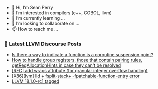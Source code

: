 - 👋 Hi, I’m Sean Perry
- 👀 I’m interested in compilers (c++, COBOL, llvm)
- 🌱 I’m currently learning ...
- 💞️ I’m looking to collaborate on ...
- 📫 How to reach me ...

<!---
s66perry/s66perry is a ✨ special ✨ repository because its `README.md` (this file) appears on your GitHub profile.
You can click the Preview link to take a look at your changes.
--->
### 📕 Latest LLVM Discourse Posts

<!-- DISCOURSE-LLVM:START -->
- [Is there a way to indicate a function is a coroutine suspension point?](https://discourse.llvm.org/t/is-there-a-way-to-indicate-a-function-is-a-coroutine-suspension-point/77870#post_12)
- [How to handle group registers, those that contain pairing rules, getRegAllocationHints in case they can&#39;t be resolved](https://discourse.llvm.org/t/how-to-handle-group-registers-those-that-contain-pairing-rules-getregallocationhints-in-case-they-cant-be-resolved/77948#post_1)
- [[RFC] add wraps attribute &lpar;for granular integer overflow handling&rpar;](https://discourse.llvm.org/t/rfc-add-wraps-attribute-for-granular-integer-overflow-handling/77670#post_19)
- [[X86][lvm] lld + fsplit-stack+ -fpatchable-function-entry error](https://discourse.llvm.org/t/x86-lvm-lld-fsplit-stack-fpatchable-function-entry-error/77796#post_3)
- [LLVM 18.1.0-rc1 tagged](https://discourse.llvm.org/t/llvm-18-1-0-rc1-tagged/76619#post_16)
<!-- DISCOURSE-LLVM:END -->
